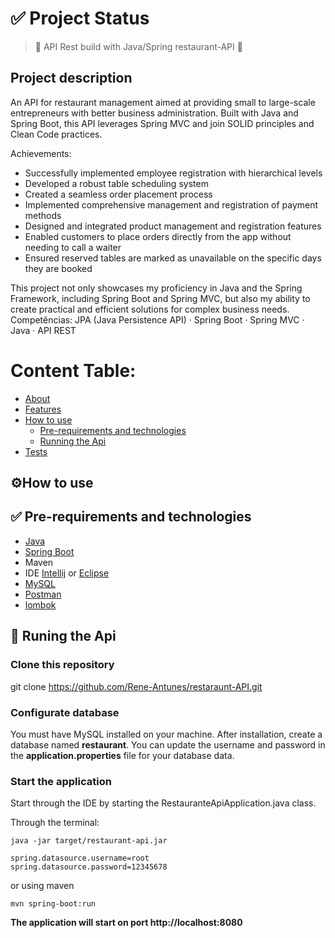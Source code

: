 <h1>✅ Project Status</h1>

> :construction: API Rest build with Java/Spring restaurant-API :construction:

<h2 id="sobre" >Project description</h2>
An API for restaurant management aimed at providing small to large-scale entrepreneurs with better business administration. Built with Java and Spring Boot, this API leverages Spring MVC and join SOLID principles and Clean Code practices.


Achievements:

- Successfully implemented employee registration with hierarchical levels
- Developed a robust table scheduling system
- Created a seamless order placement process
- Implemented comprehensive management and registration of payment methods
- Designed and integrated product management and registration features
- Enabled customers to place orders directly from the app without needing to call a waiter
- Ensured reserved tables are marked as unavailable on the specific days they are booked

This project not only showcases my proficiency in Java and the Spring Framework, including Spring Boot and Spring MVC, but also my ability to create practical and efficient solutions for complex business needs.
Competências: JPA (Java Persistence API) · Spring Boot · Spring MVC · Java · API REST

Content Table:
=================

   * [About](#sobre)
   * [Features](#features)
   * [How to use](#comoUsar)
      * [Pre-requirements and technologies](#requisitos)
      * [Running the Api](#rodandoApi)
   * [Tests](#testes)

<h2 id="comoUsar">⚙️How to use</h2>

<h2 id="requisitos">✅ Pre-requirements and technologies </h2>

- [Java](https://www.java.com/pt-BR/download/manual.jsp)
- [Spring Boot](https://spring.io/projects/spring-boot)
- Maven
- IDE [Intellij](https://www.jetbrains.com/idea/download/?section=windows) or [Eclipse](https://www.eclipse.org/downloads/)
- [MySQL](https://www.mysql.com/downloads/)
- [Postman](https://www.postman.com)
- [lombok](https://projectlombok.org/download)



<h2 id="rodandoApi">🎲 Runing the Api </h2>

<h3> Clone this repository</h3>

git clone <https://github.com/Rene-Antunes/restaraunt-API.git>

<h3>Configurate database</h3>
You must have MySQL installed on your machine. After installation, create a database named <strong>restaurant</strong>. You can update the username and password in the <strong>application.properties</strong> file for your database data.

<h3>Start the application</h3>
Start through the IDE by starting the RestauranteApiApplication.java class.

Through the terminal:
```
java -jar target/restaurant-api.jar
```
```
spring.datasource.username=root
spring.datasource.password=12345678
```
or using maven

```
mvn spring-boot:run
```
**The application will start on port http://localhost:8080**
